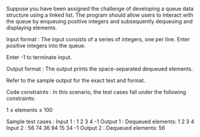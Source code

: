 Suppose you have been assigned the challenge of developing a queue data structure using a linked list. The program should allow users to interact with the queue by enqueuing positive integers and subsequently dequeuing and displaying elements.

Input format :
The input consists of a series of integers, one per line. Enter positive integers into the queue.

Enter -1 to terminate input.

Output format :
The output prints the space-separated dequeued elements.



Refer to the sample output for the exact text and format.

Code constraints :
In this scenario, the test cases fall under the following constraints:

1 ≤ elements ≤ 100

Sample test cases :
Input 1 :
1
2
3
4
-1
Output 1 :
Dequeued elements: 1 2 3 4 
Input 2 :
56
74
36
94
15
34
-1
Output 2 :
Dequeued elements: 56 
